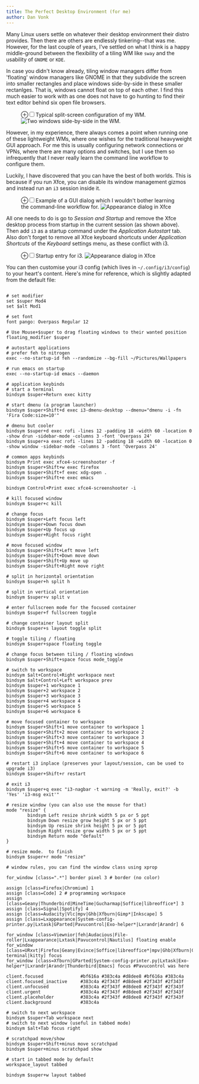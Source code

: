 ```yaml
---
title: The Perfect Desktop Environment (for me)
author: Dan Vonk
---
```


Many Linux users settle on whatever their desktop environment their distro provides. Then there are others are endlessly tinkering--that was me. However, for the last couple of years, I've settled on what I think is a happy middle-ground between the flexibility of a tiling WM like `sway` and the usability of `GNOME` or `KDE`.

In case you didn't know already, tiling window managers differ from 'floating' window managers like GNOME in that they subdivide the screen into smaller rectangles and place windows side-by-side in these smaller rectanlges. That is, windows cannot float on top of each other. I find this much easier to work with as one does not have to go hunting to find their text editor behind six open file browsers.

<figure>
    <label for="de1-split" class="margin-toggle">&#8853;</label><input type="checkbox" id="de1-split" class="margin-toggle"/><span class="marginnote">Typical split-screen configuration of my WM.</span>
    <img src="/images/de2.png" alt="Two windows side-by-side in the WM." />
</figure>

However, in my experience, there always comes a point when running one of these lightweight WMs, where one wishes for the traditional heavyweight GUI approach. For me this is usually configuring network connections or VPNs, where there are many options and switches, but I use them so infrequently that I never really learn the command line workflow to configure them.

Luckily, I have discovered that you can have the best of both worlds. This is because if you run Xfce, you can disable its window management gizmos and instead run an `i3` session inside it.

<figure>
    <label for="de2" class="margin-toggle">&#8853;</label><input type="checkbox" id="de2" class="margin-toggle"/><span class="marginnote">Example of a GUI dialog which I wouldn't bother learning the command-line workflow for.</span>
    <img src="/images/de4.png" alt="Appearance dialog in Xfce" />
</figure>

All one needs to do is go to _Session and Startup_ and remove the Xfce desktop process from startup in the current session (as shown above). Then add `i3` as a startup command under the _Application Autostart_ tab. Also don't forget to remove all Xfce keyboard shortcuts under _Application Shortcuts_ of the _Keyboard_ settings menu, as these conflict with i3.

<figure>
    <label for="de5" class="margin-toggle">&#8853;</label><input type="checkbox" id="de5" class="margin-toggle"/><span class="marginnote">Startup entry for i3.</span>
    <img src="/images/de5.png" alt="Appearance dialog in Xfce" />
</figure>

You can then customise your i3 config (which lives in `~/.config/i3/config`) to your heart's content. Here's mine for reference, which is slightly adapted from the default file:

<pre>
<code>
# set modifier
set $super Mod4
set $alt Mod1

# set font
font pango: Overpass Regular 12

# Use Mouse+$super to drag floating windows to their wanted position
floating_modifier $super

# autostart applications
# prefer feh to nitrogen
exec --no-startup-id feh --randomize --bg-fill ~/Pictures/Wallpapers

# run emacs on startup
exec --no-startup-id emacs --daemon

# application keybinds
# start a terminal
bindsym $super+Return exec kitty

# start dmenu (a program launcher)
bindsym $super+Shift+d exec i3-dmenu-desktop --dmenu="dmenu -i -fn 'Fira Code:size=10'"

# dmenu but cooler
bindsym $super+d exec rofi -lines 12 -padding 18 -width 60 -location 0 -show drun -sidebar-mode -columns 3 -font 'Overpass 24'
bindsym $super+a exec rofi -lines 12 -padding 18 -width 60 -location 0 -show window -sidebar-mode -columns 3 -font 'Overpass 24'

# common apps keybinds
bindsym Print exec xfce4-screenshooter -f
bindsym $super+Shift+w exec firefox
bindsym $super+Shift+f exec xdg-open .
bindsym $super+Shift+e exec emacs

bindsym Control+Print exec xfce4-screenshooter -i

# kill focused window
bindsym $super+c kill

# change focus
bindsym $super+Left focus left
bindsym $super+Down focus down
bindsym $super+Up focus up
bindsym $super+Right focus right

# move focused window
bindsym $super+Shift+Left move left
bindsym $super+Shift+Down move down
bindsym $super+Shift+Up move up
bindsym $super+Shift+Right move right

# split in horizontal orientation
bindsym $super+h split h

# split in vertical orientation
bindsym $super+v split v

# enter fullscreen mode for the focused container
bindsym $super+f fullscreen toggle

# change container layout split
bindsym $super+s layout toggle split

# toggle tiling / floating
bindsym $super+space floating toggle

# change focus between tiling / floating windows
bindsym $super+Shift+space focus mode_toggle

# switch to workspace
bindsym $alt+Control+Right workspace next
bindsym $alt+Control+Left workspace prev
bindsym $super+1 workspace 1
bindsym $super+2 workspace 2
bindsym $super+3 workspace 3
bindsym $super+4 workspace 4
bindsym $super+5 workspace 5
bindsym $super+6 workspace 6

# move focused container to workspace
bindsym $super+Shift+1 move container to workspace 1
bindsym $super+Shift+2 move container to workspace 2
bindsym $super+Shift+3 move container to workspace 3
bindsym $super+Shift+4 move container to workspace 4
bindsym $super+Shift+5 move container to workspace 5
bindsym $super+Shift+6 move container to workspace 6

# restart i3 inplace (preserves your layout/session, can be used to upgrade i3)
bindsym $super+Shift+r restart

# exit i3
bindsym $super+q exec "i3-nagbar -t warning -m 'Really, exit?' -b 'Yes' 'i3-msg exit'"

# resize window (you can also use the mouse for that)
mode "resize" {
        bindsym Left resize shrink width 5 px or 5 ppt
        bindsym Down resize grow height 5 px or 5 ppt
        bindsym Up resize shrink height 5 px or 5 ppt
        bindsym Right resize grow width 5 px or 5 ppt
        bindsym Return mode "default"
}

# resize mode. <RET> to finish
bindsym $super+r mode "resize"

# window rules, you can find the window class using xprop

for_window [class=".*"] border pixel 3 # border (no color)

assign [class=Firefox|Chromium] 1
assign [class=Code] 2 # programming workspace
assign [class=Geany|Thunderbird|MineTime|Gucharmap|Soffice|libreoffice*] 3
assign [class=Signal|Spotify] 4
assign [class=Audacity|Vlc|mpv|Ghb|Xfburn|Gimp*|Inkscape] 5
assign [class=Lxappearance|System-config-printer.py|Lxtask|GParted|Pavucontrol|Exo-helper*|Lxrandr|Arandr] 6

for_window [class=Viewnior|feh|Audacious|File-roller|Lxappearance|Lxtask|Pavucontrol|Nautilus] floating enable
for_window [class=URxvt|Firefox|Geany|Evince|Soffice|libreoffice*|mpv|Ghb|Xfburn|Gimp*|Inkscape|Vlc|Lxappearance|Audacity|Thunar|xfce4-terminal|kitty] focus
for_window [class=Xfburn|GParted|System-config-printer.py|Lxtask|Exo-helper*|Lxrandr|Arandr|Thunderbird|Emacs] focus #Pavucontrol was here

client.focused              #bf616a #383c4a #d8dee8 #bf616a #383c4a
client.focused_inactive     #383c4a #2f343f #d8dee8 #2f343f #2f343f
client.unfocused            #383c4a #2f343f #d8dee8 #2f343f #2f343f
client.urgent               #383c4a #2f343f #d8dee8 #2f343f #2f343f
client.placeholder          #383c4a #2f343f #d8dee8 #2f343f #2f343f
client.background           #383c4a 

# switch to next workspace
bindsym $super+Tab workspace next
# switch to next window (useful in tabbed mode)
bindsym $alt+Tab focus right

# scratchpad move/show
bindsym $super+Shift+minus move scratchpad
bindsym $super+minus scratchpad show

# start in tabbed mode by default
workspace_layout tabbed

bindsym $super+w layout tabbed


</code>
</pre>

